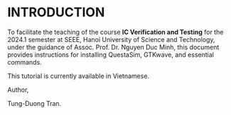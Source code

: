 # INTRODUCTION

To facilitate the teaching of the course **IC Verification and Testing** for the 2024.1 semester at SEEE, Hanoi University of Science and Technology, under the guidance of Assoc. Prof. Dr. Nguyen Duc Minh, this document provides instructions for installing QuestaSim, GTKwave, and essential commands.

This tutorial is currently available in Vietnamese.

Author,

Tung-Duong Tran.
